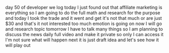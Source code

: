 day 50 of developer we log 
today I just found out that affiliate marketing is everything so I am going to do the full math and research for the purpose and today I took the trade and it went and get it's not that much or are just $30 and that's it not interested too much emotion is going on now I will go and research topic tomorrow I have to talk many things so I am planning to discuss the news daily full video and make it private so only I can access it I'm not sure what will happen next it is just draft idea and let's see how it will play out